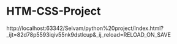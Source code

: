 # HTM-CSS-Project
http://localhost:63342/Selvam/python%20project/Index.html?_ijt=82d78p5593iqiv55nk9dstlcup&_ij_reload=RELOAD_ON_SAVE
